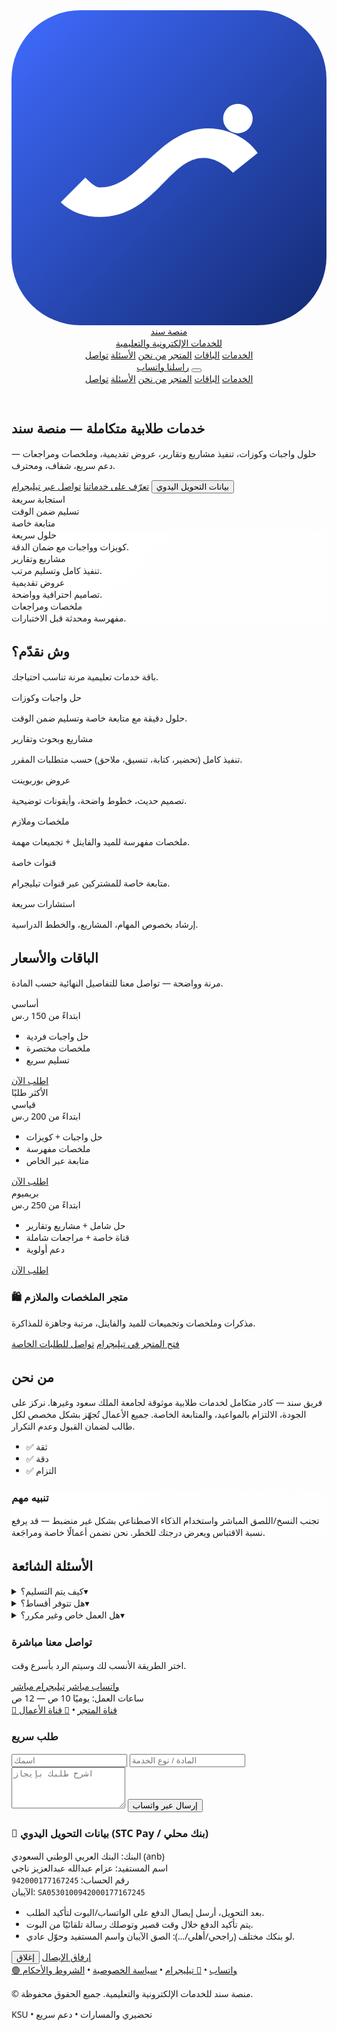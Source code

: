 
  <title>منصة سند للخدمات الإلكترونية والتعليمية | خدمات طلابية متكاملة</title>
  <meta name="description" content="حل واجبات وكوزات، مشاريع وتقارير، عروض تقديمية، ملخصات ومراجعات — دعم سريع ومتابعة خاصة لطلاب جامعة الملك سعود وغيرها. واتساب وتيليجرام." />
  <meta property="og:title" content="منصة سند للخدمات الإلكترونية والتعليمية" />
  <meta property="og:description" content="خدمات طلابية متكاملة: حلول، مشاريع، ملخصات، متاجر ملازم — دعم سريع وموثوق." />
  <meta property="og:type" content="website" />
  <meta property="og:locale" content="ar_SA" />
  <meta property="og:image" content="/og-saad-sanad.png" />
  <link rel="icon" href="/favicon.svg" type="image/svg+xml" />
  <link rel="preconnect" href="https://fonts.googleapis.com">
  <link rel="preconnect" href="https://fonts.gstatic.com" crossorigin>
  <link href="https://fonts.googleapis.com/css2?family=Cairo:wght@400;600;700;800&display=swap" rel="stylesheet">
  <script src="https://cdn.tailwindcss.com"></script>
  <script>
    tailwind.config = {
      theme: {
        extend: {
          fontFamily: { sans: ['Cairo', 'ui-sans-serif', 'system-ui'] },
          colors: {
            brand: {
              50: '#f1f6ff', 100: '#dfeaff', 200: '#c4d6ff', 300: '#9ebaff',
              400: '#6f95ff', 500: '#3f6bff', 600: '#2853e6', 700: '#1f42b8',
              800: '#18358f', 900: '#132a72'
            },
            accent: { 500: '#10b981' }
          }
        }
      }
    }
  </script>
  <style>
    html, body { font-family: 'Cairo', system-ui, -apple-system, Segoe UI, Roboto, 'Helvetica Neue', Arial, 'Noto Sans', 'Apple Color Emoji', 'Segoe UI Emoji'; }
    .glass { backdrop-filter: blur(10px); background: linear-gradient(135deg, rgba(255,255,255,.75), rgba(255,255,255,.55)); }
    .btn { @apply inline-flex items-center justify-center px-4 py-2 rounded-xl transition; }
  </style>
  <!-- Google Analytics (ضع المعرّف لاحقًا بدل G-XXXXXXX) -->
  <script async src="https://www.googletagmanager.com/gtag/js?id=G-XXXXXXX"></script>
  <script>
    window.dataLayer = window.dataLayer || [];
    function gtag(){dataLayer.push(arguments);} gtag('js', new Date()); gtag('config', 'G-XXXXXXX');
  </script>
  <!-- JSON-LD: Organization -->
  <script type="application/ld+json">
  {
    "@context": "https://schema.org",
    "@type": "Organization",
    "name": "منصة سند للخدمات الإلكترونية والتعليمية",
    "url": "https://example.com",
    "logo": "https://example.com/favicon.svg",
    "sameAs": [
      "https://t.me/iTx7llxb_15",
      "https://wa.me/966565885750"
    ]
  }
  </script>
</head>
<body class="bg-slate-50 text-slate-800">
  <!-- Navbar -->
  <header class="sticky top-0 z-40 bg-white/80 backdrop-blur border-b border-slate-200">
    <div class="max-w-7xl mx-auto px-4 sm:px-6 lg:px-8 py-3 flex items-center justify-between">
      <a href="#home" class="flex items-center gap-3">
        <!-- Logo SVG -->
        <svg class="w-10 h-10" viewBox="0 0 64 64" xmlns="http://www.w3.org/2000/svg" aria-label="Sanad Logo">
          <defs>
            <linearGradient id="g" x1="0" x2="1" y1="0" y2="1">
              <stop offset="0%" stop-color="#3f6bff"/>
              <stop offset="100%" stop-color="#132a72"/>
            </linearGradient>
          </defs>
          <rect rx="14" width="64" height="64" fill="url(#g)"/>
          <path d="M18 36c8 0 12-12 22-12 4 0 8 2 10 5l-5 4c-2-2-4-3-6-3-7 0-10 12-21 12-3 0-6-1-8-3l5-5c1 1 2 2 3 2z" fill="#fff"/>
          <circle cx="46" cy="22" r="3" fill="#fff"/>
        </svg>
        <div>
          <div class="text-lg sm:text-xl font-extrabold">منصة سند</div>
          <div class="text-xs text-slate-500">للخدمات الإلكترونية والتعليمية</div>
        </div>
      </a>
      <nav class="hidden md:flex items-center gap-6 text-sm">
        <a href="#services" class="hover:text-brand-700">الخدمات</a>
        <a href="#pricing" class="hover:text-brand-700">الباقات</a>
        <a href="#store" class="hover:text-brand-700">المتجر</a>
        <a href="#about" class="hover:text-brand-700">من نحن</a>
        <a href="#faq" class="hover:text-brand-700">الأسئلة</a>
        <a href="#contact" class="hover:text-brand-700">تواصل</a>
      </nav>
      <div class="flex items-center gap-2">
        <a href="https://wa.me/966565885750" target="_blank" class="hidden sm:inline-flex px-4 py-2 rounded-xl bg-brand-700 text-white hover:bg-brand-800">راسلنا واتساب</a>
        <button id="menuBtn" class="md:hidden p-2 rounded-lg hover:bg-slate-100" aria-label="قائمة">
          <svg xmlns="http://www.w3.org/2000/svg" viewBox="0 0 24 24" fill="currentColor" class="w-6 h-6"><path fill-rule="evenodd" d="M3.75 5.25a.75.75 0 0 1 .75-.75h15a.75.75 0 0 1 0 1.5h-15a.75.75 0 0 1-.75-.75Zm0 6a.75.75 0 0 1 .75-.75h15a.75.75 0 0 1 0 1.5h-15a.75.75 0 0 1-.75-.75Zm0 6a.75.75 0 0 1 .75-.75h15a.75.75 0 0 1 0 1.5h-15a.75.75 0 0 1-.75-.75Z" clip-rule="evenodd"/></svg>
        </button>
      </div>
    </div>
    <div id="mobileNav" class="md:hidden hidden border-t border-slate-200 bg-white">
      <div class="px-4 py-3 flex flex-col gap-3 text-sm">
        <a href="#services" class="hover:text-brand-700">الخدمات</a>
        <a href="#pricing" class="hover:text-brand-700">الباقات</a>
        <a href="#store" class="hover:text-brand-700">المتجر</a>
        <a href="#about" class="hover:text-brand-700">من نحن</a>
        <a href="#faq" class="hover:text-brand-700">الأسئلة</a>
        <a href="#contact" class="hover:text-brand-700">تواصل</a>
      </div>
    </div>
  </header>  <!-- Hero -->  <section id="home" class="relative overflow-hidden">
    <div class="absolute inset-0 bg-gradient-to-b from-brand-50 via-white to-slate-50"></div>
    <div class="relative max-w-7xl mx-auto px-4 sm:px-6 lg:px-8 py-16 sm:py-24 lg:py-28 grid lg:grid-cols-2 gap-10 items-center">
      <div>
        <h1 class="text-3xl sm:text-4xl lg:text-5xl font-extrabold leading-[1.2] text-slate-900">
          خدمات طلابية متكاملة <span class="text-brand-700">— منصة سند</span>
        </h1>
        <p class="mt-5 text-slate-600 text-lg sm:text-xl">حلول واجبات وكوزات، تنفيذ مشاريع وتقارير، عروض تقديمية، وملخصات ومراجعات — دعم سريع، شفاف، ومحترف.</p>
        <div class="mt-8 flex flex-wrap gap-3">
          <a href="#services" class="px-5 py-3 rounded-xl bg-brand-700 text-white hover:bg-brand-800">تعرّف على خدماتنا</a>
          <a href="https://t.me/iTx7llxb_15" target="_blank" class="px-5 py-3 rounded-xl border border-slate-300 hover:border-brand-600 hover:text-brand-700">تواصل عبر تيليجرام</a>
          <button class="px-5 py-3 rounded-xl border border-slate-300 hover:border-brand-600 hover:text-brand-700" onclick="openManualPayment()">بيانات التحويل اليدوي</button>
        </div>
        <div class="mt-6 flex items-center gap-4 text-sm text-slate-500">
          <div class="flex items-center gap-2"><span class="inline-block w-2 h-2 rounded-full bg-accent-500"></span> استجابة سريعة</div>
          <div class="flex items-center gap-2"><span class="inline-block w-2 h-2 rounded-full bg-accent-500"></span> تسليم ضمن الوقت</div>
          <div class="flex items-center gap-2"><span class="inline-block w-2 h-2 rounded-full bg-accent-500"></span> متابعة خاصة</div>
        </div>
      </div>
      <div class="lg:pl-8">
        <div class="glass rounded-3xl p-6 shadow-xl ring-1 ring-slate-200">
          <div class="grid sm:grid-cols-2 gap-4">
            <div class="p-4 rounded-2xl bg-white shadow-sm ring-1 ring-slate-100">
              <div class="text-brand-700 font-bold">حلول سريعة</div>
              <div class="text-sm text-slate-600 mt-1">كويزات وواجبات مع ضمان الدقة.</div>
            </div>
            <div class="p-4 rounded-2xl bg-white shadow-sm ring-1 ring-slate-100">
              <div class="text-brand-700 font-bold">مشاريع وتقارير</div>
              <div class="text-sm text-slate-600 mt-1">تنفيذ كامل وتسليم مرتب.</div>
            </div>
            <div class="p-4 rounded-2xl bg-white shadow-sm ring-1 ring-slate-100">
              <div class="text-brand-700 font-bold">عروض تقديمية</div>
              <div class="text-sm text-slate-600 mt-1">تصاميم احترافية وواضحة.</div>
            </div>
            <div class="p-4 rounded-2xl bg-white shadow-sm ring-1 ring-slate-100">
              <div class="text-brand-700 font-bold">ملخصات ومراجعات</div>
              <div class="text-sm text-slate-600 mt-1">مفهرسة ومحدثة قبل الاختبارات.</div>
            </div>
          </div>
        </div>
      </div>
    </div>
  </section>  <!-- Services -->  <section id="services" class="py-16 sm:py-20">
    <div class="max-w-7xl mx-auto px-4 sm:px-6 lg:px-8">
      <h2 class="text-2xl sm:text-3xl font-extrabold">وش نقدّم؟</h2>
      <p class="text-slate-600 mt-2">باقة خدمات تعليمية مرنة تناسب احتياجك.</p>
      <div class="mt-8 grid sm:grid-cols-2 lg:grid-cols-3 gap-6">
        <div class="p-6 bg-white rounded-2xl shadow-sm ring-1 ring-slate-200">
          <div class="text-brand-700 font-bold">حل واجبات وكوزات</div>
          <p class="text-sm text-slate-600 mt-2">حلول دقيقة مع متابعة خاصة وتسليم ضمن الوقت.</p>
        </div>
        <div class="p-6 bg-white rounded-2xl shadow-sm ring-1 ring-slate-200">
          <div class="text-brand-700 font-bold">مشاريع وبحوث وتقارير</div>
          <p class="text-sm text-slate-600 mt-2">تنفيذ كامل (تحضير، كتابة، تنسيق، ملاحق) حسب متطلبات المقرر.</p>
        </div>
        <div class="p-6 bg-white rounded-2xl shadow-sm ring-1 ring-slate-200">
          <div class="text-brand-700 font-bold">عروض بوربوينت</div>
          <p class="text-sm text-slate-600 mt-2">تصميم حديث، خطوط واضحة، وأيقونات توضيحية.</p>
        </div>
        <div class="p-6 bg-white rounded-2xl shadow-sm ring-1 ring-slate-200">
          <div class="text-brand-700 font-bold">ملخصات وملازم</div>
          <p class="text-sm text-slate-600 mt-2">ملخصات مفهرسة للميد والفاينل + تجميعات مهمة.</p>
        </div>
        <div class="p-6 bg-white rounded-2xl shadow-sm ring-1 ring-slate-200">
          <div class="text-brand-700 font-bold">قنوات خاصة</div>
          <p class="text-sm text-slate-600 mt-2">متابعة خاصة للمشتركين عبر قنوات تيليجرام.</p>
        </div>
        <div class="p-6 bg-white rounded-2xl shadow-sm ring-1 ring-slate-200">
          <div class="text-brand-700 font-bold">استشارات سريعة</div>
          <p class="text-sm text-slate-600 mt-2">إرشاد بخصوص المهام، المشاريع، والخطط الدراسية.</p>
        </div>
      </div>
    </div>
  </section>  <!-- Pricing -->  <section id="pricing" class="py-16 sm:py-20 bg-gradient-to-b from-white to-slate-50">
    <div class="max-w-7xl mx-auto px-4 sm:px-6 lg:px-8">
      <h2 class="text-2xl sm:text-3xl font-extrabold">الباقات والأسعار</h2>
      <p class="text-slate-600 mt-2">مرنة وواضحة — تواصل معنا للتفاصيل النهائية حسب المادة.</p>
      <div class="mt-8 grid md:grid-cols-3 gap-6">
        <div class="bg-white rounded-2xl shadow-sm ring-1 ring-slate-200 p-6 flex flex-col">
          <div class="text-sm text-slate-500">أساسي</div>
          <div class="text-3xl font-extrabold mt-1">ابتداءً من 150 ر.س</div>
          <ul class="mt-4 space-y-2 text-sm text-slate-600">
            <li>حل واجبات فردية</li>
            <li>ملخصات مختصرة</li>
            <li>تسليم سريع</li>
          </ul>
          <a href="https://wa.me/966565885750?text=أرغب%20في%20باقة%20أساسي" target="_blank" class="mt-auto inline-flex justify-center items-center px-4 py-2 rounded-xl bg-brand-700 text-white hover:bg-brand-800">اطلب الآن</a>
        </div>
        <div class="bg-white rounded-2xl shadow-lg ring-2 ring-brand-600 p-6 flex flex-col relative">
          <span class="absolute -top-3 left-4 bg-brand-700 text-white text-xs px-3 py-1 rounded-full">الأكثر طلبًا</span>
          <div class="text-sm text-slate-500">قياسي</div>
          <div class="text-3xl font-extrabold mt-1">ابتداءً من 200 ر.س</div>
          <ul class="mt-4 space-y-2 text-sm text-slate-600">
            <li>حل واجبات + كويزات</li>
            <li>ملخصات مفهرسة</li>
            <li>متابعة عبر الخاص</li>
          </ul>
          <a href="https://wa.me/966565885750?text=أرغب%20في%20باقة%20قياسي" target="_blank" class="mt-auto inline-flex justify-center items-center px-4 py-2 rounded-xl bg-brand-700 text-white hover:bg-brand-800">اطلب الآن</a>
        </div>
        <div class="bg-white rounded-2xl shadow-sm ring-1 ring-slate-200 p-6 flex flex-col">
          <div class="text-sm text-slate-500">بريميوم</div>
          <div class="text-3xl font-extrabold mt-1">ابتداءً من 250 ر.س</div>
          <ul class="mt-4 space-y-2 text-sm text-slate-600">
            <li>حل شامل + مشاريع وتقارير</li>
            <li>قناة خاصة + مراجعات شاملة</li>
            <li>دعم أولوية</li>
          </ul>
          <a href="https://wa.me/966565885750?text=أرغب%20في%20باقة%20بريميوم" target="_blank" class="mt-auto inline-flex justify-center items-center px-4 py-2 rounded-xl bg-brand-700 text-white hover:bg-brand-800">اطلب الآن</a>
        </div>
      </div>
    </div>
  </section>  <!-- Store CTA -->  <section id="store" class="py-16 sm:py-20">
    <div class="max-w-7xl mx-auto px-4 sm:px-6 lg:px-8">
      <div class="rounded-3xl p-8 bg-gradient-to-br from-brand-700 to-brand-900 text-white">
        <h3 class="text-2xl sm:text-3xl font-extrabold">🛍️ متجر الملخصات والملازم</h3>
        <p class="mt-2 text-brand-100">مذكرات وملخصات وتجميعات للميد والفاينل، مرتبة وجاهزة للمذاكرة.</p>
        <div class="mt-6 flex flex-wrap gap-3">
          <a href="https://t.me/Helping_KSU" target="_blank" class="px-5 py-3 rounded-xl bg-white/10 hover:bg-white/20">فتح المتجر في تيليجرام</a>
          <a href="https://t.me/iTx7llxb_15" target="_blank" class="px-5 py-3 rounded-xl bg-white text-brand-800">تواصل للطلبات الخاصة</a>
        </div>
      </div>
    </div>
  </section>  <!-- About -->  <section id="about" class="py-16 sm:py-20 bg-white">
    <div class="max-w-6xl mx-auto px-4 sm:px-6 lg:px-8 grid lg:grid-cols-2 gap-10 items-start">
      <div>
        <h2 class="text-2xl sm:text-3xl font-extrabold">من نحن</h2>
        <p class="mt-3 text-slate-600">فريق سند — كادر متكامل لخدمات طلابية موثوقة لجامعة الملك سعود وغيرها. نركز على الجودة، الالتزام بالمواعيد، والمتابعة الخاصة.
        جميع الأعمال تُجهّز بشكل مخصص لكل طالب لضمان القبول وعدم التكرار.</p>
        <ul class="mt-4 space-y-2 text-slate-700">
          <li>✅ ثقة</li>
          <li>✅ دقة</li>
          <li>✅ التزام</li>
        </ul>
      </div>
      <div class="glass rounded-3xl p-6 shadow-xl ring-1 ring-slate-200">
        <h3 class="font-bold text-brand-700">تنبيه مهم</h3>
        <p class="mt-2 text-sm text-slate-600">تجنب النسخ/اللصق المباشر واستخدام الذكاء الاصطناعي بشكل غير منضبط — قد يرفع نسبة الاقتباس ويعرض درجتك للخطر. نحن نضمن أعمالًا خاصة ومراجَعة.</p>
      </div>
    </div>
  </section>  <!-- FAQ -->  <section id="faq" class="py-16 sm:py-20">
    <div class="max-w-4xl mx-auto px-4 sm:px-6 lg:px-8">
      <h2 class="text-2xl sm:text-3xl font-extrabold">الأسئلة الشائعة</h2>
      <div class="mt-6 divide-y divide-slate-200 bg-white rounded-2xl ring-1 ring-slate-200">
        <details class="group p-5">
          <summary class="cursor-pointer flex items-center justify-between font-semibold">كيف يتم التسليم؟<span class="transition group-open:rotate-180">▾</span></summary>
          <div class="mt-3 text-slate-600">يتم التسليم على الواتساب/تيليجرام أو عبر قناة المادة الخاصة حسب نوع الخدمة.</div>
        </details>
        <details class="group p-5">
          <summary class="cursor-pointer flex items-center justify-between font-semibold">هل تتوفر أقساط؟<span class="transition group-open:rotate-180">▾</span></summary>
          <div class="mt-3 text-slate-600">نعم لبعض الباقات والمشاريع، نسّق معنا التفاصيل قبل البدء.</div>
        </details>
        <details class="group p-5">
          <summary class="cursor-pointer flex items-center justify-between font-semibold">هل العمل خاص وغير مكرر؟<span class="transition group-open:rotate-180">▾</span></summary>
          <div class="mt-3 text-slate-600">نعم، كل طالب له عمل خاص لضمان القبول وعدم التكرار.</div>
        </details>
      </div>
    </div>
  </section>  <!-- Contact -->  <section id="contact" class="py-16 sm:py-20 bg-slate-50">
    <div class="max-w-5xl mx-auto px-4 sm:px-6 lg:px-8 grid lg:grid-cols-2 gap-8 items-start">
      <div class="bg-white rounded-2xl shadow-sm ring-1 ring-slate-200 p-6">
        <h3 class="text-xl font-extrabold">تواصل معنا مباشرة</h3>
        <p class="text-slate-600 mt-2">اختر الطريقة الأنسب لك وسيتم الرد بأسرع وقت.</p>
        <div class="mt-4 flex flex-col gap-3">
          <a href="https://wa.me/966565885750" target="_blank" class="inline-flex items-center justify-center gap-2 px-4 py-3 rounded-xl bg-green-600 text-white hover:bg-green-700">واتساب مباشر</a>
          <a href="https://t.me/iTx7llxb_15" target="_blank" class="inline-flex items-center justify-center gap-2 px-4 py-3 rounded-xl bg-sky-600 text-white hover:bg-sky-700">تيليجرام مباشر</a>
        </div>
        <div class="mt-6 text-sm text-slate-500">ساعات العمل: يوميًا 10 ص — 12 ص</div>
        <div class="mt-6 flex items-center gap-3 text-slate-500">
          <a href="https://t.me/Helping_KSU" target="_blank" aria-label="قناة المتجر" class="hover:text-brand-700">📣 قناة المتجر</a>
          <span>•</span>
          <a href="https://t.me/student_services24" target="_blank" class="hover:text-brand-700">📢 قناة الأعمال</a>
        </div>
      </div>
      <form class="bg-white rounded-2xl shadow-sm ring-1 ring-slate-200 p-6" onsubmit="sendQuick(event)">
        <h3 class="text-xl font-extrabold">طلب سريع</h3>
        <div class="mt-4 grid grid-cols-1 gap-4">
          <input id="name" required class="w-full rounded-xl border-slate-300 focus:ring-brand-600 focus:border-brand-600" placeholder="اسمك" />
          <input id="subject" required class="w-full rounded-xl border-slate-300 focus:ring-brand-600 focus:border-brand-600" placeholder="المادة / نوع الخدمة" />
          <textarea id="msg" rows="4" class="w-full rounded-xl border-slate-300 focus:ring-brand-600 focus:border-brand-600" placeholder="اشرح طلبك بإيجاز"></textarea>
          <button class="px-5 py-3 rounded-xl bg-brand-700 text-white hover:bg-brand-800">إرسال عبر واتساب</button>
        </div>
      </form>
    </div>
  </section>  <!-- Manual Payment Modal -->  <div id="paymentModal" class="fixed inset-0 z-50 hidden">
    <div class="absolute inset-0 bg-black/40" onclick="closeManualPayment()"></div>
    <div class="relative max-w-xl mx-auto mt-24 bg-white rounded-2xl shadow-2xl ring-1 ring-slate-200 p-6">
      <h3 class="text-xl font-extrabold mb-3">🏦 بيانات التحويل اليدوي (STC Pay / بنك محلي)</h3>
      <div class="text-sm bg-slate-50 rounded-xl p-4 border border-slate-200">
        <div class="font-bold">البنك: البنك العربي الوطني السعودي (anb)</div>
        <div>اسم المستفيد: <span class="font-semibold">عزام عبدالله عبدالعزيز ناجي</span></div>
        <div>رقم الحساب: <code class="bg-white px-1 rounded">942000177167245</code></div>
        <div>الآيبان: <code class="bg-white px-1 rounded">SA0530100942000177167245</code></div>
      </div>
      <ul class="text-sm text-slate-600 mt-3 list-disc pr-5 space-y-1">
        <li>بعد التحويل، أرسل <span class="font-semibold">إيصال الدفع</span> على الواتساب/البوت لتأكيد الطلب.</li>
        <li>يتم تأكيد الدفع خلال وقت قصير وتوصلك رسالة تلقائيًا من البوت.</li>
        <li>لو بنكك مختلف (راجحي/أهلي/…): الصق <span class="font-semibold">الآيبان واسم المستفيد</span> وحوّل عادي.</li>
      </ul>
      <div class="mt-4 flex gap-2 justify-end">
        <button class="btn border border-slate-300 hover:bg-slate-100" onclick="closeManualPayment()">إغلاق</button>
        <a class="btn bg-brand-700 text-white hover:bg-brand-800" href="https://wa.me/966565885750?text=تم%20التحويل%20وهذا%20الإيصال" target="_blank">إرفاق الإيصال</a>
      </div>
    </div>
  </div>  <!-- Footer -->  <footer class="border-t border-slate-200">
    <div class="max-w-7xl mx-auto px-4 sm:px-6 lg:px-8 py-8 flex flex-col gap-6">
      <div class="flex items-center gap-3">
        <a href="https://wa.me/966565885750" target="_blank" class="inline-flex items-center gap-2 text-slate-600 hover:text-brand-700">🟢 واتساب</a>
        <span>•</span>
        <a href="https://t.me/iTx7llxb_15" target="_blank" class="inline-flex items-center gap-2 text-slate-600 hover:text-brand-700">🔵 تيليجرام</a>
        <span>•</span>
        <a href="#privacy" class="inline-flex items-center gap-2 text-slate-600 hover:text-brand-700">سياسة الخصوصية</a>
        <span>•</span>
        <a href="#terms" class="inline-flex items-center gap-2 text-slate-600 hover:text-brand-700">الشروط والأحكام</a>
      </div>
      <div class="flex flex-col sm:flex-row items-center justify-between gap-4">
        <p class="text-sm text-slate-500">© <span id="y"></span> منصة سند للخدمات الإلكترونية والتعليمية. جميع الحقوق محفوظة.</p>
        <div class="text-sm text-slate-500">KSU • تحضيري والمسارات • دعم سريع</div>
      </div>
    </div>
  </footer>  <script>
    // Mobile nav toggle
    const menuBtn = document.getElementById('menuBtn');
    const mobileNav = document.getElementById('mobileNav');
    menuBtn?.addEventListener('click', () => mobileNav.classList.toggle('hidden'));
    // Year
    document.getElementById('y').textContent = new Date().getFullYear();
    // Quick WhatsApp sender
    function sendQuick(e){
      e.preventDefault();
      const name = document.getElementById('name').value.trim();
      const subject = document.getElementById('subject').value.trim();
      const msg = document.getElementById('msg').value.trim();
      const text = encodeURIComponent(`مرحبًا، أنا ${name}
أحتاج: ${subject}
التفاصيل: ${msg}`);
      window.open(`https://wa.me/966565885750?text=${text}`, '_blank');
    }
    // Manual Payment modal
    function openManualPayment(){document.getElementById('paymentModal').classList.remove('hidden');}
    function closeManualPayment(){document.getElementById('paymentModal').classList.add('hidden');}
    window.openManualPayment = openManualPayment; window.closeManualPayment = closeManualPayment;
  </script></body>
</html>
